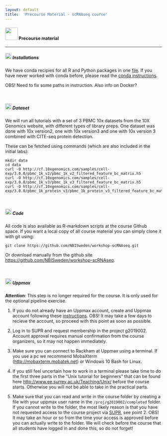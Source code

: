 ```yaml
---
layout: default
title:  'Precourse Material - scRNAseq course'
---
```


#### <img border="0" src="https://www.svgrepo.com/show/19652/maths-class-materials-cross-of-a-pencil-and-a-ruler.svg" width="40" height="40"> Precourse material
***

##### <img border="0" src="https://www.svgrepo.com/show/4795/installation-symbol.svg" width="20" height="20"> Installations

We have conda recipies for all R and Python packages in one [file](labs/environment_r.yml). If you have never worked with conda before, please read the [conda instructions](conda_instructions.md).

OBS! Need to fix some paths in instruction.
Also info on Docker?

<br/>

##### <img border="0" src="https://www.svgrepo.com/show/20109/database.svg" width="20" height="20"> Dataset

We will run all tutorials with a set of 3 PBMC 10x datasets from the 10X Genomics website, with different types of library preps. One dataset was done with 10x version2, one with 10x version3 and one with 10x version 3 combined with CITE-seq protein detection. 

These can be fetched using commands (which are also included in the initial labs):

```
mkdir data  
cd data
curl -O http://cf.10xgenomics.com/samples/cell-exp/3.0.0/pbmc_1k_v2/pbmc_1k_v2_filtered_feature_bc_matrix.h5
curl -O http://cf.10xgenomics.com/samples/cell-exp/3.0.0/pbmc_1k_v3/pbmc_1k_v3_filtered_feature_bc_matrix.h5
curl -O http://cf.10xgenomics.com/samples/cell-exp/3.0.0/pbmc_1k_protein_v3/pbmc_1k_protein_v3_filtered_feature_bc_matrix.h5
```

<br/>

##### <img border="0" src="https://www.svgrepo.com/show/26279/code-file.svg" width="20" height="20"> Code

All code is also available as R-markdown scripts at the course Github space. If you want a local copy of all course material you can simply clone it with git using:


    git clone https://github.com/NBISweden/workshop-scRNAseq.git


Or download manually from the github site https://github.com/NBISweden/workshop-scRNAseq. 

<br/>


##### <img border="0" src="https://www.svgrepo.com/show/17086/server-client-exchange.svg" width="20" height="20"> Uppmax

**Attention**: This step is no longer required for the course. It is only used for the optional pipeline exercise.


1.   If you do not already have an Uppmax account, create and Uppmax account following these [instructions](files/Apply_for_Uppmax_account.pdf). OBS! It may take a few days to recieve the account, so proceed with this point as soon as possible.

2.   Log in to SUPR and request membership in the project g2019002. Account approval requires manual confirmation from the course organizers, so it may not happen immediately.

3.   Make sure you can connect to Rackham at Uppmax using a terminal. If you use a pc we recommend MobaXterm (http://mobaxterm.mobatek.net) or Windows 10 Bash for Linux.

4.   If you still feel uncertain how to work in a terminal please take time to do the first three parts in the “Unix tutorial for beginners” that can be found here http://www.ee.surrey.ac.uk/Teaching/Unix/ before the course starts. Otherwise you will not be able to take in the practical parts.  

5.   Make sure that you can read and write in the course folder by creating a file with your uppmax user name in the `/proj/g2019002/completed` folder. If you cannot write to the folder, the most likely reason is that you have not requested access to the course project via [SUPR](https://supr.snic.se/), see point 2. OBS! It may take an hour or so from the time your access is approved before you can actually write to the folder. We will check before the course that all students have logged in and done this, so do not forget!


